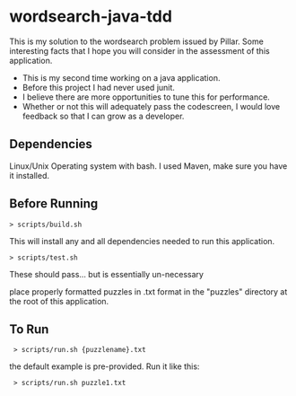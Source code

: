 # wordsearch-java-tdd
This is my solution to the wordsearch problem issued by Pillar. Some interesting facts that I hope you will consider in the assessment of this application.

- This is my second time working on a java application.
- Before this project I had never used junit.
- I believe there are more opportunities to tune this for performance.
- Whether or not this will adequately pass the codescreen, I would love feedback so that I can grow as a developer.

## Dependencies
Linux/Unix Operating system with bash.
I used Maven, make sure you have it installed.

## Before Running


``` > scripts/build.sh ```

This will install any and all dependencies needed to run this application.


``` > scripts/test.sh ```

These should pass... but is essentially un-necessary


place properly formatted puzzles in .txt format in the "puzzles" directory at the root of this application.

## To Run
``` > scripts/run.sh {puzzlename}.txt```

the default example is pre-provided. Run it like this:


``` > scripts/run.sh puzzle1.txt```

